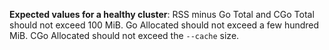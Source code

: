**Expected values for a healthy cluster**: RSS minus Go Total and CGo Total should not exceed 100 MiB. Go Allocated should not exceed a few hundred MiB. CGo Allocated should not exceed the `--cache` size.